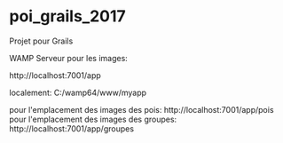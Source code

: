 # poi_grails_2017
Projet pour Grails


WAMP Serveur pour les images:

  http://localhost:7001/app

  localement:
    C:/wamp64/www/myapp

  pour l'emplacement des images des pois:
    http://localhost:7001/app/pois
  pour l'emplacement des images des groupes:
    http://localhost:7001/app/groupes
    




